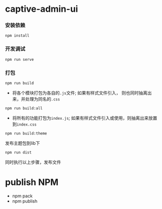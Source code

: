 # captive-admin-ui

### 安装依赖
```
npm install
```

### 开发调试
```
npm run serve
```

### 打包
```
npm run build
```
- 将各个模块打包为各自的`.js`文件; 如果有样式文件引入， 则也同时抽离出来，并处理为同名的`.css`
```
npm run build:all
```
- 将所有的功能打包为`index.js`; 如果有样式文件引入或使用，则抽离出来放置到`index.css`

```
npm run build:theme
```
发布主题包到lib下

```
npm run dist
```
同时执行以上步骤，发布文件


# publish NPM
- npm pack
- npm publish
